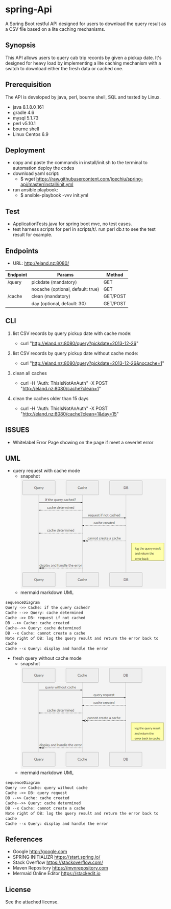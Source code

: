 # spring-Api
A Spring Boot restful API designed for users to download the query result as a CSV file based on a lite caching mechanisms.

## Synopsis

This API allows users to query cab trip records by given a pickup date. It's designed for heavy load by implementing a lite caching mechanism with a switch to download either the fresh data or cached one.

## Prerequisition 

The API is developed by java, perl, bourne shell, SQL and tested by Linux. 

* java 8.1.8.0_161
* gradle 4.6
* mysql 5.1.73
* perl v5.10.1
* bourne shell
* Linux Centos 6.9

## Deployment

* copy and paste the commands in install/init.sh to the terminal to automation deploy the codes 
* download yaml script: 
    - $ wget https://raw.githubusercontent.com/joechiu/spring-api/master/install/init.yml
* run ansible playbook:
    - $ ansible-playbook -vvv init.yml

## Test
- ApplicationTests.java for spring boot mvc, no test cases.
- test harness scripts for perl in scripts/t/. run perl db.t to see the test result for example.

## Endpoints

 - URL: http://eland.nz:8080/

|Endpoint        |Params                         |Method                       |
|----------------|-------------------------------|-----------------------------|
|/query          |pickdate (mandatory)           |GET                          |    
|                |nocache (optional, default: true)|GET                        |
|/cache          |clean (mandatory)              |GET/POST |  
|                |day (optional, default: 30)    |GET/POST                |

## CLI

1. list CSV records by query pickup date with cache mode:
    * curl "http://eland.nz:8080/query?pickdate=2013-12-26"
2. list CSV records by query pickup date without cache mode:
    * curl "http://eland.nz:8080/query?pickdate=2013-12-26&nocache=1"

3. clean all caches
    * curl -H "Auth: ThisIsNotAnAuth" -X POST "http://eland.nz:8080/cache?clean=1"
4. clean the caches older than 15 days
    * curl -H "Auth: ThisIsNotAnAuth" -X POST "http://eland.nz:8080/cache?clean=1&day=15"

## ISSUES
* Whitelabel Error Page showing on the page if meet a severlet error

## UML
* query request with cache mode
    - snapshot<br>
![cache mode](https://github.com/joechiu/spring-Api/blob/master/images/cache-mode.jpg?raw=true "query request with cache mode")
    - mermaid markdown UML
```mermaid
sequenceDiagram
Query ->> Cache: if the query cached?
Cache -->> Query: cache determined
Cache ->> DB: request if not cached
DB -->> Cache: cache created
Cache-->> Query: cache determined
DB --x Cache: cannot create a cache
Note right of DB: log the query result and return the error back to cache
Cache --x Query: display and handle the error
```
* fresh query without cache mode
    - snapshot<br>
![no cache](https://github.com/joechiu/spring-Api/blob/master/images/no-cache.jpg?raw=true "fresh query without cache mode")
    - mermaid markdown UML
```mermaid
sequenceDiagram
Query ->> Cache: query without cache
Cache ->> DB: query request
DB -->> Cache: cache created
Cache-->> Query: cache determined
DB --x Cache: cannot create a cache
Note right of DB: log the query result and return the error back to cache
Cache --x Query: display and handle the error
```

## References
- Google http://google.com
- SPRING INITIALIZR https://start.spring.io/
- Stack Overflow https://stackoverflow.com/
- Maven Repository https://mvnrepository.com
- Mermaid Online Editor https://stackedit.io

## License

See the attached license.

